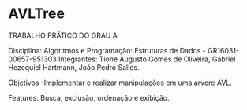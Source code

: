 # AVLTree
 TRABALHO PRÁTICO DO GRAU A

Disciplina: Algoritmos e Programação: Estruturas de Dados - GR16031-00657-951303
Integrantes: Tione Augusto Gomes de Oliveira, Gabriel Hezequiel Hartmann, João Pedro Salles.

Objetivos
-Implementar e realizar manipulações em uma árvore AVL.

Features: Busca, exclusão, ordenação e exibição. 
